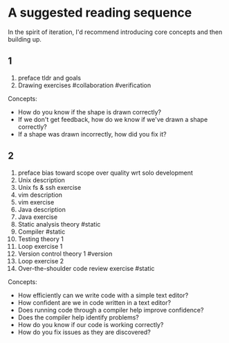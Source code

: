 # A suggested reading sequence

In the spirit of iteration, I'd recommend introducing core concepts and then building up.

## 1

1. preface tldr and goals
2. Drawing exercises #collaboration #verification

Concepts:

* How do you know if the shape is drawn correctly?
* If we don't get feedback, how do we know if we've drawn a shape correctly?
* If a shape was drawn incorrectly, how did you fix it?

## 2

1. preface bias toward scope over quality wrt solo development
1. Unix description
1. Unix fs & ssh exercise
1. vim description
1. vim exercise
1. Java description
1. Java exercise
1. Static analysis theory #static
1. Compiler #static
1. Testing theory 1
1. Loop exercise 1
1. Version control theory 1 #version
1. Loop exercise 2
1. Over-the-shoulder code review exercise #static

Concepts:

* How efficiently can we write code with a simple text editor?
* How confident are we in code written in a text editor?
* Does running code through a compiler help improve confidence?
* Does the compiler help identify problems?
* How do you know if our code is working correctly?
* How do you fix issues as they are discovered?

